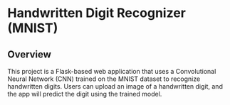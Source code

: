# Handwritten Digit Recognizer (MNIST)
## Overview

This project is a Flask-based web application that uses a Convolutional Neural Network (CNN) trained on the MNIST dataset to recognize handwritten digits. Users can upload an image of a handwritten digit, and the app will predict the digit using the trained model.
